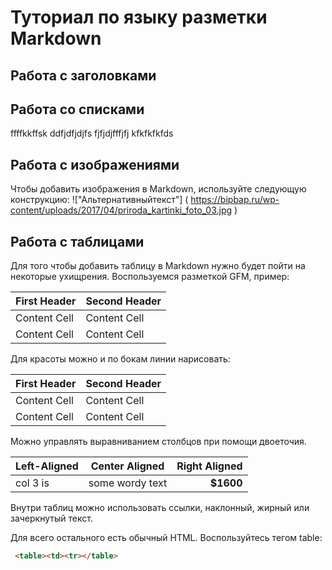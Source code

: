 # Туториал по языку разметки Markdown

## Работа с заголовками

## Работа со списками
ffffkkffsk
ddfjdfjdjfs
fjfjdjfffjfj
kfkfkfkfds

## Работа с изображениями
 
 Чтобы добавить изображения в Markdown, используйте следующую конструкцию:
 !["Альтернативныйтекст"] ( https://bipbap.ru/wp-content/uploads/2017/04/priroda_kartinki_foto_03.jpg )

## Работа с таблицами


Для того чтобы добавить таблицу в Markdown нужно будет пойти на некоторые ухищрения. Воспользуемся разметкой GFM, пример:

First Header  | Second Header 
------------- | -------------
Content Cell  | Content Cell 
Content Cell  | Content Cell 
Для красоты можно и по бокам линии нарисовать:

| First Header  | Second Header | 
| ------------- | ------------- |
| Content Cell  | Content Cell  | 
| Content Cell  | Content Cell  | 

Можно управлять выравниванием столбцов при помощи двоеточия.

| Left-Aligned  | Center Aligned  | Right Aligned | 
|:------------- |:-----------:|-------------:|
| col 3 is      | some wordy text |     **$1600** | | col 2 is      | centered        |         $12   | | zebra stripes | are neat        |        ~~$1~~ | 


Внутри таблиц можно использовать ссылки, наклонный, жирный или зачеркнутый текст.


Для всего остального есть обычный HTML. Воспользуйтесь тегом table:
```HTML
 <table><td><tr></table>
```